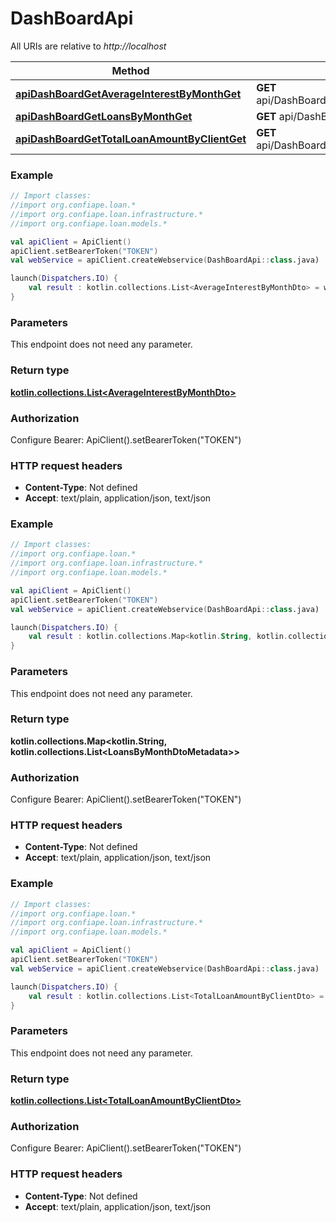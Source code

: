 # DashBoardApi

All URIs are relative to *http://localhost*

| Method | HTTP request | Description |
| ------------- | ------------- | ------------- |
| [**apiDashBoardGetAverageInterestByMonthGet**](DashBoardApi.md#apiDashBoardGetAverageInterestByMonthGet) | **GET** api/DashBoard/GetAverageInterestByMonth |  |
| [**apiDashBoardGetLoansByMonthGet**](DashBoardApi.md#apiDashBoardGetLoansByMonthGet) | **GET** api/DashBoard/GetLoansByMonth |  |
| [**apiDashBoardGetTotalLoanAmountByClientGet**](DashBoardApi.md#apiDashBoardGetTotalLoanAmountByClientGet) | **GET** api/DashBoard/GetTotalLoanAmountByClient |  |





### Example
```kotlin
// Import classes:
//import org.confiape.loan.*
//import org.confiape.loan.infrastructure.*
//import org.confiape.loan.models.*

val apiClient = ApiClient()
apiClient.setBearerToken("TOKEN")
val webService = apiClient.createWebservice(DashBoardApi::class.java)

launch(Dispatchers.IO) {
    val result : kotlin.collections.List<AverageInterestByMonthDto> = webService.apiDashBoardGetAverageInterestByMonthGet()
}
```

### Parameters
This endpoint does not need any parameter.

### Return type

[**kotlin.collections.List&lt;AverageInterestByMonthDto&gt;**](AverageInterestByMonthDto.md)

### Authorization


Configure Bearer:
    ApiClient().setBearerToken("TOKEN")

### HTTP request headers

 - **Content-Type**: Not defined
 - **Accept**: text/plain, application/json, text/json




### Example
```kotlin
// Import classes:
//import org.confiape.loan.*
//import org.confiape.loan.infrastructure.*
//import org.confiape.loan.models.*

val apiClient = ApiClient()
apiClient.setBearerToken("TOKEN")
val webService = apiClient.createWebservice(DashBoardApi::class.java)

launch(Dispatchers.IO) {
    val result : kotlin.collections.Map<kotlin.String, kotlin.collections.List<LoansByMonthDtoMetadata>> = webService.apiDashBoardGetLoansByMonthGet()
}
```

### Parameters
This endpoint does not need any parameter.

### Return type

**kotlin.collections.Map&lt;kotlin.String, kotlin.collections.List&lt;LoansByMonthDtoMetadata&gt;&gt;**

### Authorization


Configure Bearer:
    ApiClient().setBearerToken("TOKEN")

### HTTP request headers

 - **Content-Type**: Not defined
 - **Accept**: text/plain, application/json, text/json




### Example
```kotlin
// Import classes:
//import org.confiape.loan.*
//import org.confiape.loan.infrastructure.*
//import org.confiape.loan.models.*

val apiClient = ApiClient()
apiClient.setBearerToken("TOKEN")
val webService = apiClient.createWebservice(DashBoardApi::class.java)

launch(Dispatchers.IO) {
    val result : kotlin.collections.List<TotalLoanAmountByClientDto> = webService.apiDashBoardGetTotalLoanAmountByClientGet()
}
```

### Parameters
This endpoint does not need any parameter.

### Return type

[**kotlin.collections.List&lt;TotalLoanAmountByClientDto&gt;**](TotalLoanAmountByClientDto.md)

### Authorization


Configure Bearer:
    ApiClient().setBearerToken("TOKEN")

### HTTP request headers

 - **Content-Type**: Not defined
 - **Accept**: text/plain, application/json, text/json

